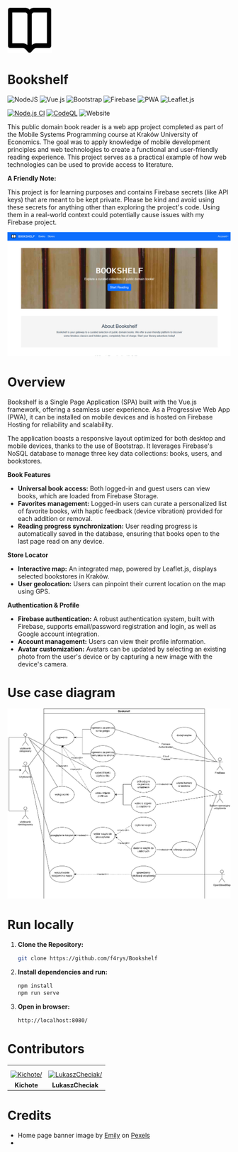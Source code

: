 <img src=".\public\img\icons\manifest-icon-512.maskable.png" width=100>

# Bookshelf

![NodeJS](https://img.shields.io/badge/node.js-6DA55F?style=for-the-badge&logo=node.js&logoColor=white) ![Vue.js](https://img.shields.io/badge/vuejs-%2335495e.svg?style=for-the-badge&logo=vuedotjs&logoColor=%234FC08D) ![Bootstrap](https://img.shields.io/badge/bootstrap-%238511FA.svg?style=for-the-badge&logo=bootstrap&logoColor=white) ![Firebase](https://img.shields.io/badge/firebase-%23039BE5.svg?style=for-the-badge&logo=firebase) ![PWA](https://img.shields.io/badge/PWA-5A0FC8.svg?style=for-the-badge&logo=PWA&logoColor=white) ![Leaflet.js](https://img.shields.io/badge/Leaflet-199900.svg?style=for-the-badge&logo=Leaflet&logoColor=white)

[![Node.js CI](https://github.com/f4rys/Bookshelf/actions/workflows/node.js.yml/badge.svg)](https://github.com/f4rys/Bookshelf/actions/workflows/node.js.yml) [![CodeQL](https://github.com/f4rys/Bookshelf/actions/workflows/codeql.yml/badge.svg)](https://github.com/f4rys/Bookshelf/actions/workflows/codeql.yml) ![Website](https://img.shields.io/website?url=https%3A%2F%2Fbookshelf-2c44f.web.app%2F)

This public domain book reader is a web app project completed as part of the Mobile Systems Programming course at Kraków University of Economics. The goal was to apply knowledge of mobile development principles and web technologies to create a functional and user-friendly reading experience. This project serves as a practical example of how web technologies can be used to provide access to literature.

**A Friendly Note:**

This project is for learning purposes and contains Firebase secrets (like API keys) that are meant to be kept private. Please be kind and avoid using these secrets for anything other than exploring the project's code. Using them in a real-world context could potentially cause issues with my Firebase project.

![Screenshot](public/img/screenshot.jpg)

# Overview

Bookshelf is a Single Page Application (SPA) built with the Vue.js framework, offering a seamless user experience. As a Progressive Web App (PWA), it can be installed on mobile devices and is hosted on Firebase Hosting for reliability and scalability. 

The application boasts a responsive layout optimized for both desktop and mobile devices, thanks to the use of Bootstrap. It leverages Firebase's NoSQL database to manage three key data collections: books, users, and bookstores.

**Book Features**

* **Universal book access:** Both logged-in and guest users can view books, which are loaded from Firebase Storage.
* **Favorites management:**  Logged-in users can curate a personalized list of favorite books, with haptic feedback (device vibration) provided for each addition or removal.
* **Reading progress synchronization:** User reading progress is automatically saved in the database, ensuring that books open to the last page read on any device.

**Store Locator**

* **Interactive map:** An integrated map, powered by Leaflet.js, displays selected bookstores in Kraków. 
* **User geolocation:** Users can pinpoint their current location on the map using GPS.

**Authentication & Profile**

* **Firebase authentication:** A robust authentication system, built with Firebase, supports email/password registration and login, as well as Google account integration.
* **Account management:** Users can view their profile information.
* **Avatar customization:** Avatars can be updated by selecting an existing photo from the user's device or by capturing a new image with the device's camera.

# Use case diagram

![Use case diagram](use_case_diagram.png)

# Run locally

1. **Clone the Repository:**
   ```bash
   git clone https://github.com/f4rys/Bookshelf

2. **Install dependencies and run:**
   ```bash
   npm install
   npm run serve
4. **Open in browser:**
   ```bash
   http://localhost:8080/
   ```

# Contributors

<table>
<tr>
    <td align="center" style="word-wrap: break-word; width: 60; height: 70">
        <a href=https://github.com/Kichote>
            <img src=https://avatars.githubusercontent.com/u/79859970?v=4 width="40;"  style="align-items:center;justify-content:center;overflow:hidden;padding-top:10px" alt=Kichote/>
            <br />
            <sub style="font-size:14px"><b>Kichote</b></sub>
        </a>
    </td>
    <td align="center" style="word-wrap: break-word; width: 60; height:70">
        <a href=https://github.com/LukaszCheciak>
            <img src=https://avatars.githubusercontent.com/u/92047253?v=4 width="40;"  style="align-items:center;justify-content:center;overflow:hidden;padding-top:10px" alt=LukaszCheciak/>
            <br />
            <sub style="font-size:14px"><b>LukaszCheciak</b></sub>
        </a>
    </td>
</tr>
</table>

# Credits
- Home page banner image by <a href="https://www.pexels.com/pl-pl/@emily-252615/">Emily</a> on <a href="https://www.pexels.com/pl-pl/zdjecie/ksiazki-768125/">Pexels
- 
